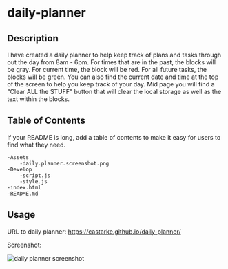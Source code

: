 # daily-planner

## Description

I have created a daily planner to help keep track of plans and tasks through out the day from 8am - 6pm. For times that are in the past, the blocks will be gray. For current time, the block will be red. For all future tasks, the blocks will be green. You can also find the current date and time at the top of the screen to help you keep track of your day. Mid page you will find a "Clear ALL the STUFF" button that will clear the local storage as well as the text within the blocks. 

## Table of Contents 

If your README is long, add a table of contents to make it easy for users to find what they need.

    -Assets
        -daily.planner.screenshot.png
    -Develop
        -script.js
        -style.js
    -index.html
    -README.md

## Usage

URL to daily planner: https://castarke.github.io/daily-planner/

Screenshot:

![daily planner screenshot](https://user-images.githubusercontent.com/122697165/222021858-a6877a12-7641-4243-b026-1392d55b8e27.png)
